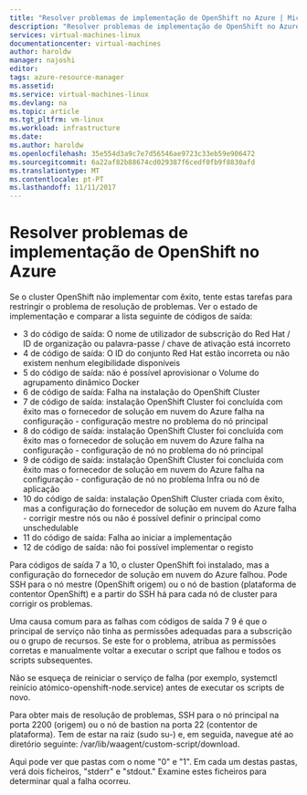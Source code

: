 ```yaml
---
title: "Resolver problemas de implementação de OpenShift no Azure | Microsoft Docs"
description: "Resolver problemas de implementação de OpenShift no Azure."
services: virtual-machines-linux
documentationcenter: virtual-machines
author: haroldw
manager: najoshi
editor: 
tags: azure-resource-manager
ms.assetid: 
ms.service: virtual-machines-linux
ms.devlang: na
ms.topic: article
ms.tgt_pltfrm: vm-linux
ms.workload: infrastructure
ms.date: 
ms.author: haroldw
ms.openlocfilehash: 35e554d3a9c7e7d56546ae9723c33eb59e906472
ms.sourcegitcommit: 6a22af82b88674cd029387f6cedf0fb9f8830afd
ms.translationtype: MT
ms.contentlocale: pt-PT
ms.lasthandoff: 11/11/2017
---
```

# <a name="troubleshoot-openshift-deployment-in-azure"></a>Resolver problemas de implementação de OpenShift no Azure

Se o cluster OpenShift não implementar com êxito, tente estas tarefas para restringir o problema de resolução de problemas. Ver o estado de implementação e comparar a lista seguinte de códigos de saída:

- 3 do código de saída: O nome de utilizador de subscrição do Red Hat / ID de organização ou palavra-passe / chave de ativação está incorreto
- 4 de código de saída: O ID do conjunto Red Hat estão incorreta ou não existem nenhum elegibilidade disponíveis
- 5 do código de saída: não é possível aprovisionar o Volume do agrupamento dinâmico Docker
- 6 de código de saída: Falha na instalação do OpenShift Cluster
- 7 de código de saída: instalação OpenShift Cluster foi concluída com êxito mas o fornecedor de solução em nuvem do Azure falha na configuração - configuração mestre no problema do nó principal
- 8 do código de saída: instalação OpenShift Cluster foi concluída com êxito mas o fornecedor de solução em nuvem do Azure falha na configuração - configuração de nó no problema do nó principal
- 9 de código de saída: instalação OpenShift Cluster foi concluída com êxito mas o fornecedor de solução em nuvem do Azure falha na configuração - configuração de nó no problema Infra ou nó de aplicação
- 10 do código de saída: instalação OpenShift Cluster criada com êxito, mas a configuração do fornecedor de solução em nuvem do Azure falha - corrigir mestre nós ou não é possível definir o principal como unschedulable
- 11 do código de saída: Falha ao iniciar a implementação
- 12 de código de saída: não foi possível implementar o registo

Para códigos de saída 7 a 10, o cluster OpenShift foi instalado, mas a configuração do fornecedor de solução em nuvem do Azure falhou. Pode SSH para o nó mestre (OpenShift origem) ou o nó de bastion (plataforma de contentor OpenShift) e a partir do SSH há para cada nó de cluster para corrigir os problemas.

Uma causa comum para as falhas com códigos de saída 7 9 é que o principal de serviço não tinha as permissões adequadas para a subscrição ou o grupo de recursos. Se este for o problema, atribua as permissões corretas e manualmente voltar a executar o script que falhou e todos os scripts subsequentes.

Não se esqueça de reiniciar o serviço de falha (por exemplo, systemctl reinício atómico-openshift-node.service) antes de executar os scripts de novo.

Para obter mais de resolução de problemas, SSH para o nó principal na porta 2200 (origem) ou o nó de bastion na porta 22 (contentor de plataforma). Tem de estar na raiz (sudo su-) e, em seguida, navegue até ao diretório seguinte: /var/lib/waagent/custom-script/download.

Aqui pode ver que pastas com o nome "0" e "1". Em cada um destas pastas, verá dois ficheiros, "stderr" e "stdout." Examine estes ficheiros para determinar qual a falha ocorreu.
